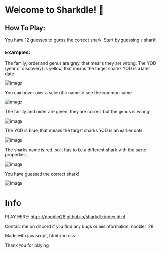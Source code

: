 # Welcome to Sharkdle! 🦈

## How To Play:

You have 12 guesses to guess the correct shark. Start by guessing a shark!

### Examples:

The family, order and genus are grey, that means they are wrong. 
The YOD (year of discovery) is yellow, that means the target sharks YOD is a later date

![image](https://github.com/user-attachments/assets/0a8321e6-c324-446d-84c4-a4051b76a79e)

You can hover over a scientific name to see the common name

![image](https://github.com/user-attachments/assets/367af7c3-3734-4ef4-84bd-a5f84cceaab4)


The family and order are green, they are correct but the genus is wrong!

![image](https://github.com/user-attachments/assets/02d9eb5a-dccf-4aaa-ac49-d68066072005)

The YOD is blue, that means the target sharks YOD is an earlier date

![image](https://github.com/user-attachments/assets/f6410687-26dc-430b-8bd0-78a3b382b7af)

The sharks name is red, so it has to be a different shark with the same properties

![image](https://github.com/user-attachments/assets/78e7c5b4-5bc2-4f5b-83eb-247b33697567)

You have guessed the correct shark! 

![image](https://github.com/user-attachments/assets/c992140e-a5e0-41da-b268-93c1bef4b26e)

# Info

PLAY HERE: https://noobler28.github.io/sharkdle.index.html

Contact me on discord if you find any bugs or misinformation: noobler_28

Made with javascript, html and css

Thank you for playing
